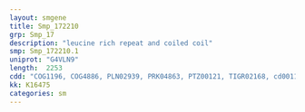 ```yaml
---
layout: smgene
title: Smp_172210
grp: Smp_17
description: "leucine rich repeat and coiled coil"
smp: Smp_172210.1
uniprot: "G4VLN9"
length:  2253
cdd: "COG1196, COG4886, PLN02939, PRK04863, PTZ00121, TIGR02168, cd00116, cl19219, cl19302, cl22710, pfam03961, pfam12799, pfam13514, pfam13855"
kk: K16475
categories: sm
---
```

